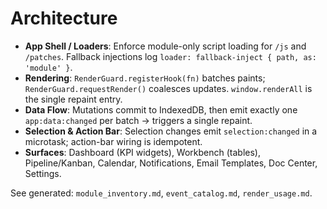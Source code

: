 # Architecture

- **App Shell / Loaders**: Enforce module-only script loading for `/js` and `/patches`. Fallback injections log `loader: fallback-inject { path, as: 'module' }`.
- **Rendering**: `RenderGuard.registerHook(fn)` batches paints; `RenderGuard.requestRender()` coalesces updates. `window.renderAll` is the single repaint entry.
- **Data Flow**: Mutations commit to IndexedDB, then emit exactly one `app:data:changed` per batch → triggers a single repaint.
- **Selection & Action Bar**: Selection changes emit `selection:changed` in a microtask; action-bar wiring is idempotent.
- **Surfaces**: Dashboard (KPI widgets), Workbench (tables), Pipeline/Kanban, Calendar, Notifications, Email Templates, Doc Center, Settings.

See generated: `module_inventory.md`, `event_catalog.md`, `render_usage.md`.
